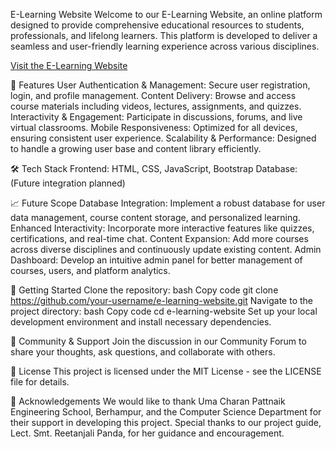 E-Learning Website
Welcome to our E-Learning Website, an online platform designed to provide comprehensive educational resources to students, professionals, and lifelong learners. This platform is developed to deliver a seamless and user-friendly learning experience across various disciplines.


[Visit the E-Learning Website](https://subhasishsahugit.github.io/Elearning/)

🌟 Features
User Authentication & Management: Secure user registration, login, and profile management.
Content Delivery: Browse and access course materials including videos, lectures, assignments, and quizzes.
Interactivity & Engagement: Participate in discussions, forums, and live virtual classrooms.
Mobile Responsiveness: Optimized for all devices, ensuring consistent user experience.
Scalability & Performance: Designed to handle a growing user base and content library efficiently.


🛠️ Tech Stack
Frontend: HTML, CSS, JavaScript, Bootstrap
Database: (Future integration planned)


📈 Future Scope
Database Integration: Implement a robust database for user data management, course content storage, and personalized learning.
Enhanced Interactivity: Incorporate more interactive features like quizzes, certifications, and real-time chat.
Content Expansion: Add more courses across diverse disciplines and continuously update existing content.
Admin Dashboard: Develop an intuitive admin panel for better management of courses, users, and platform analytics.


🚀 Getting Started
Clone the repository:
bash
Copy code
git clone https://github.com/your-username/e-learning-website.git
Navigate to the project directory:
bash
Copy code
cd e-learning-website
Set up your local development environment and install necessary dependencies.


💬 Community & Support
Join the discussion in our Community Forum to share your thoughts, ask questions, and collaborate with others.

📄 License
This project is licensed under the MIT License - see the LICENSE file for details.

👏 Acknowledgements
We would like to thank Uma Charan Pattnaik Engineering School, Berhampur, and the Computer Science Department for their support in developing this project. Special thanks to our project guide, Lect. Smt. Reetanjali Panda, for her guidance and encouragement.
